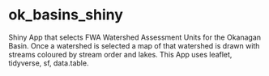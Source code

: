 # ok_basins_shiny
Shiny App that selects FWA Watershed Assessment Units for the Okanagan Basin.
Once a watershed is selected a map of that watershed is drawn with streams coloured by stream order and lakes.
This App uses leaflet, tidyverse, sf, data.table.

